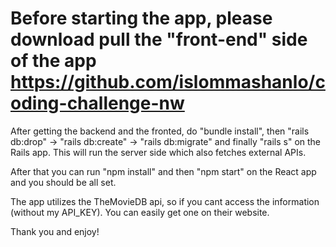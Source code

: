 # Before starting the app, please download pull the "front-end" side of the app https://github.com/islommashanlo/coding-challenge-nw

After getting the backend and the fronted, do "bundle install", then "rails db:drop" -> "rails db:create" -> "rails db:migrate" and finally "rails s" on the Rails app. This will run the server side which also fetches external APIs.

After that you can run "npm install" and then "npm start" on the React app and you should be all set.


The app utilizes the TheMovieDB api, so if you cant access the information (without my API_KEY). You can easily get one on their website. 

Thank you and enjoy!



